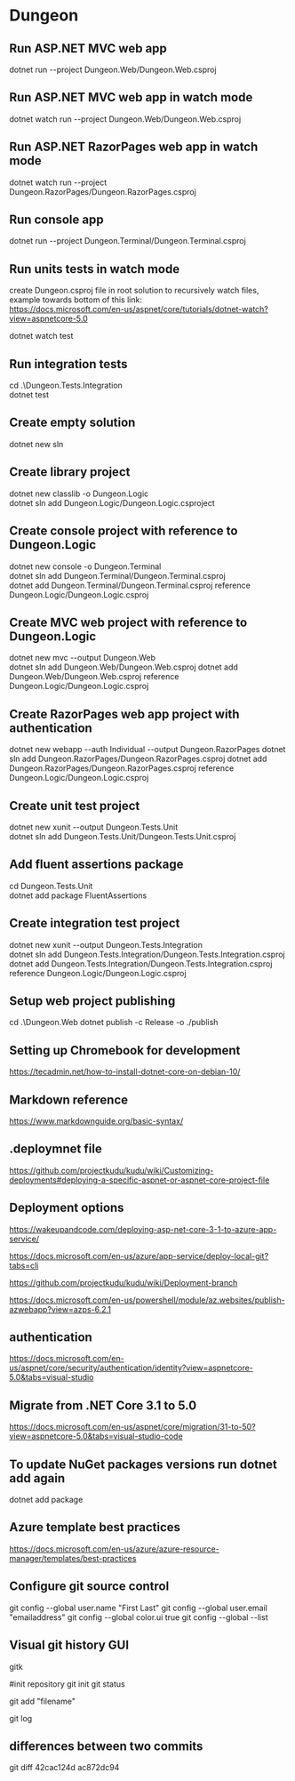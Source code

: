 # Dungeon

## Run ASP.NET MVC web app
dotnet run --project Dungeon.Web/Dungeon.Web.csproj

## Run ASP.NET MVC web app in watch mode
dotnet watch run --project Dungeon.Web/Dungeon.Web.csproj

## Run ASP.NET RazorPages web app in watch mode
dotnet watch run --project Dungeon.RazorPages/Dungeon.RazorPages.csproj

## Run console app
dotnet run --project Dungeon.Terminal/Dungeon.Terminal.csproj

## Run units tests in watch mode
create Dungeon.csproj file in root solution to recursively watch files, example towards bottom of this link:  
https://docs.microsoft.com/en-us/aspnet/core/tutorials/dotnet-watch?view=aspnetcore-5.0

dotnet watch test

## Run integration tests
cd .\Dungeon.Tests.Integration\
dotnet test

## Create empty solution
dotnet new sln

## Create library project
dotnet new classlib -o Dungeon.Logic  
dotnet sln add Dungeon.Logic/Dungeon.Logic.csproject

## Create console project with reference to Dungeon.Logic
dotnet new console -o Dungeon.Terminal  
dotnet sln add Dungeon.Terminal/Dungeon.Terminal.csproj  
dotnet add Dungeon.Terminal/Dungeon.Terminal.csproj reference Dungeon.Logic/Dungeon.Logic.csproj

## Create MVC web project with reference to Dungeon.Logic
dotnet new mvc --output Dungeon.Web  
dotnet sln add Dungeon.Web/Dungeon.Web.csproj
dotnet add Dungeon.Web/Dungeon.Web.csproj reference Dungeon.Logic/Dungeon.Logic.csproj

## Create RazorPages web app project with authentication
dotnet new webapp --auth Individual --output Dungeon.RazorPages
dotnet sln add Dungeon.RazorPages/Dungeon.RazorPages.csproj
dotnet add Dungeon.RazorPages/Dungeon.RazorPages.csproj reference Dungeon.Logic/Dungeon.Logic.csproj

## Create unit test project
dotnet new xunit --output Dungeon.Tests.Unit  
dotnet sln add Dungeon.Tests.Unit/Dungeon.Tests.Unit.csproj

## Add fluent assertions package
cd Dungeon.Tests.Unit  
dotnet add package FluentAssertions

## Create integration test project
dotnet new xunit --output Dungeon.Tests.Integration  
dotnet sln add Dungeon.Tests.Integration/Dungeon.Tests.Integration.csproj  
dotnet add Dungeon.Tests.Integration/Dungeon.Tests.Integration.csproj reference Dungeon.Logic/Dungeon.Logic.csproj

## Setup web project publishing
cd .\Dungeon.Web
dotnet publish -c Release -o ./publish

## Setting up Chromebook for development
https://tecadmin.net/how-to-install-dotnet-core-on-debian-10/  

## Markdown reference
https://www.markdownguide.org/basic-syntax/


## .deploymnet file
https://github.com/projectkudu/kudu/wiki/Customizing-deployments#deploying-a-specific-aspnet-or-aspnet-core-project-file

## Deployment options
https://wakeupandcode.com/deploying-asp-net-core-3-1-to-azure-app-service/

https://docs.microsoft.com/en-us/azure/app-service/deploy-local-git?tabs=cli

https://github.com/projectkudu/kudu/wiki/Deployment-branch

https://docs.microsoft.com/en-us/powershell/module/az.websites/publish-azwebapp?view=azps-6.2.1

## authentication
https://docs.microsoft.com/en-us/aspnet/core/security/authentication/identity?view=aspnetcore-5.0&tabs=visual-studio

## Migrate from .NET Core 3.1 to 5.0
https://docs.microsoft.com/en-us/aspnet/core/migration/31-to-50?view=aspnetcore-5.0&tabs=visual-studio-code

## To update NuGet packages versions run dotnet add again
dotnet add package <packagename>

## Azure template best practices
https://docs.microsoft.com/en-us/azure/azure-resource-manager/templates/best-practices

## Configure git source control
git config --global user.name "First Last"
git config --global user.email "emailaddress"
git config --global color.ui true
git config --global --list

## Visual git history GUI
gitk

#init repository
git init
git status

git add "filename"

git log

## differences between two commits
git diff 42cac124d ac872dc94
